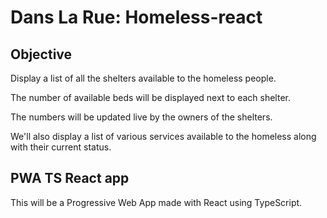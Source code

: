 # Dans La Rue: Homeless-react

## Objective

Display a list of all the shelters available to the homeless people.

The number of available beds will be displayed next to each shelter.

The numbers will be updated live by the owners of the shelters.

We'll also display a list of various services available to the homeless along with their current status.

## PWA TS React app 

This will be a Progressive Web App made with React using TypeScript.


